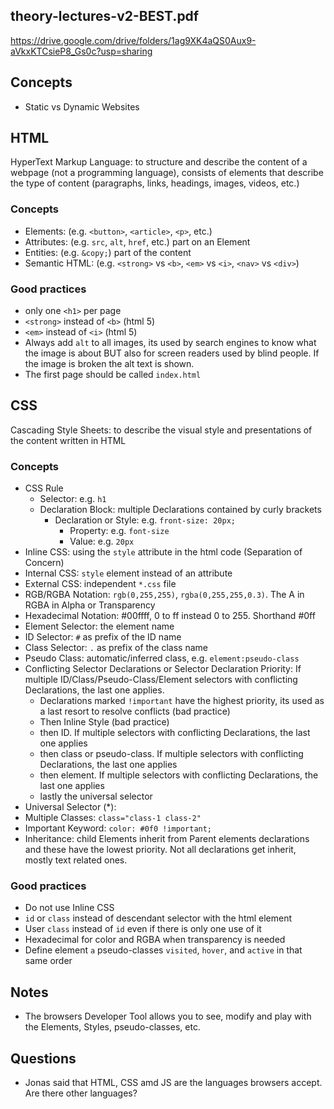 ## theory-lectures-v2-BEST.pdf

https://drive.google.com/drive/folders/1ag9XK4aQS0Aux9-aVkxKTCsieP8_Gs0c?usp=sharing

## Concepts

- Static vs Dynamic Websites

## HTML

HyperText Markup Language: to structure and describe the content of a webpage (not a programming language), consists of elements that describe the type of content (paragraphs, links, headings, images, videos, etc.)

### Concepts

- Elements: (e.g. `<button>`, `<article>`, `<p>`, etc.)
- Attributes: (e.g. `src`, `alt`, `href`, etc.) part on an Element
- Entities: (e.g. `&copy;`) part of the content
- Semantic HTML: (e.g. `<strong>` vs `<b>`, `<em>` vs `<i>`, `<nav>` vs `<div>`)

### Good practices

- only one `<h1>` per page
- `<strong>` instead of `<b>` (html 5)
- `<em>` instead of `<i>` (html 5)
- Always add `alt` to all images, its used by search engines to know what the image is about BUT also for screen readers used by blind people. If the image is broken the alt text is shown.
- The first page should be called `index.html`

## CSS

Cascading Style Sheets: to describe the visual style and presentations of the content written in HTML

### Concepts

- CSS Rule
  - Selector: e.g. `h1`
  - Declaration Block: multiple Declarations contained by curly brackets
    - Declaration or Style: e.g. `front-size: 20px;`
      - Property: e.g. `font-size`
      - Value: e.g. `20px`
- Inline CSS: using the `style` attribute in the html code (Separation of Concern)
- Internal CSS: `style` element instead of an attribute
- External CSS: independent `*.css` file
- RGB/RGBA Notation: `rgb(0,255,255)`, `rgba(0,255,255,0.3)`. The A in RGBA in Alpha or Transparency
- Hexadecimal Notation: #00ffff, 0 to ff instead 0 to 255. Shorthand #0ff
- Element Selector: the element name
- ID Selector: `#` as prefix of the ID name
- Class Selector: `.` as prefix of the class name
- Pseudo Class: automatic/inferred class, e.g. `element:pseudo-class`
- Conflicting Selector Declarations or Selector Declaration Priority: If multiple ID/Class/Pseudo-Class/Element selectors with conflicting Declarations, the last one applies.
  - Declarations marked `!important` have the highest priority, its used as a last resort to resolve conflicts (bad practice)
  - Then Inline Style (bad practice)
  - then ID. If multiple selectors with conflicting Declarations, the last one applies
  - then class or pseudo-class. If multiple selectors with conflicting Declarations, the last one applies
  - then element. If multiple selectors with conflicting Declarations, the last one applies
  - lastly the universal selector
- Universal Selector (\*):
- Multiple Classes: `class="class-1 class-2"`
- Important Keyword: `color: #0f0 !important;`
- Inheritance: child Elements inherit from Parent elements declarations and these have the lowest priority. Not all declarations get inherit, mostly text related ones.

### Good practices

- Do not use Inline CSS
- `id` or `class` instead of descendant selector with the html element
- User `class` instead of `id` even if there is only one use of it
- Hexadecimal for color and RGBA when transparency is needed
- Define element `a` pseudo-classes `visited`, `hover`, and `active` in that same order

## Notes

- The browsers Developer Tool allows you to see, modify and play with the Elements, Styles, pseudo-classes, etc.

## Questions

- Jonas said that HTML, CSS amd JS are the languages browsers accept. Are there other languages?
